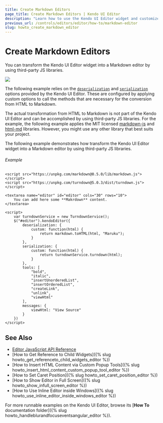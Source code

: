 ```yaml
---
title: Create Markdown Editors
page_title: Create Markdown Editors | Kendo UI Editor
description: "Learn how to use the Kendo UI Editor widget and customize it to generate Markdown."
previous_url: /controls/editors/editor/how-to/markdown-editor
slug: howto_create_markdown_editor
---
```


# Create Markdown Editors

You can transform the Kendo UI Editor widget into a Markdown editor by using third-party JS libraries.

![](markdown_video.gif)

The following example relies on the [`deserialization`](/api/javascript/ui/editor/configuration/deserialization) and [`serialization`](/api/javascript/ui/editor/configuration/serialization) options provided by the Kendo UI Editor. These are configured by applying custom options to call the methods that are necessary for the conversion from HTML to Markdown.

The actual transformation from HTML to Markdown is not part of the Kendo UI Editor and can be accomplished by using third-party JS libraries. For the example, the following example applies the MIT licensed [markdown-js](https://github.com/evilstreak/markdown-js) and [html-md](https://www.npmjs.com/package/html-md) libraries. However, you might use any other library that best suits your project.

The following example demonstrates how transform the Kendo UI Editor widget into a Markdown editor by using third-party JS libraries.

###### Example

```dojo
<script src="https://unpkg.com/markdown@0.5.0/lib/markdown.js"></script>
<script src="https://unpkg.com/turndown@5.0.3/dist/turndown.js"></script>

<textarea name="editor" id="editor" cols="30" rows="10">
    You can add here some **Makrdown** content.
</textarea>

<script>
    var turndownService = new TurndownService();
    $("#editor").kendoEditor({
        deserialization: {
            custom: function(html) {
                return markdown.toHTML(html, "Maruku");
            }
        },
        serialization: {
            custom: function(html) {
                return turndownService.turndown(html);
            }
        },
        tools: [
            "bold",
            "italic",
            "insertUnorderedList",
            "insertOrderedList",
            "createLink",
            "unlink",
            "viewHtml"
        ],
        messages: {
            viewHtml: "View Source"
        }
    })
</script>
```

## See Also

* [Editor JavaScript API Reference](/api/javascript/ui/editor)
* [How to Get Reference to Child Widgets]({% slug howto_get_referenceto_child_widgets_editor %})
* [How to Insert HTML Content via Custom Popup Tools]({% slug howto_insert_html_content_custom_popup_tool_editor %})
* [How to Set Caret Position]({% slug howto_set_caret_position_editor %})
* [How to Show Editor in Full Screen]({% slug howto_show_infull_screen_editor %})
* [How to Use Inline Editor inside Windows]({% slug howto_use_inline_editor_inside_windows_editor %})

For more runnable examples on the Kendo UI Editor, browse its [**How To** documentation folder]({% slug howto_handleblurandfocuseventsangular_editor %}).
